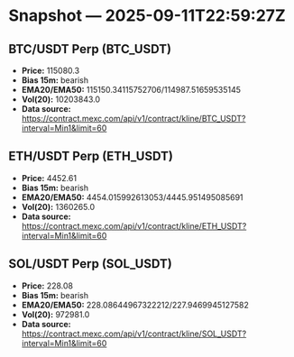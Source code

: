 # Snapshot — 2025-09-11T22:59:27Z

## BTC/USDT Perp (BTC_USDT)
- **Price:** 115080.3
- **Bias 15m:** bearish
- **EMA20/EMA50:** 115150.34115752706/114987.51659535145
- **Vol(20):** 10203843.0
- **Data source:** https://contract.mexc.com/api/v1/contract/kline/BTC_USDT?interval=Min1&limit=60

## ETH/USDT Perp (ETH_USDT)
- **Price:** 4452.61
- **Bias 15m:** bearish
- **EMA20/EMA50:** 4454.015992613053/4445.951495085691
- **Vol(20):** 1360265.0
- **Data source:** https://contract.mexc.com/api/v1/contract/kline/ETH_USDT?interval=Min1&limit=60

## SOL/USDT Perp (SOL_USDT)
- **Price:** 228.08
- **Bias 15m:** bearish
- **EMA20/EMA50:** 228.08644967322212/227.9469945127582
- **Vol(20):** 972981.0
- **Data source:** https://contract.mexc.com/api/v1/contract/kline/SOL_USDT?interval=Min1&limit=60
